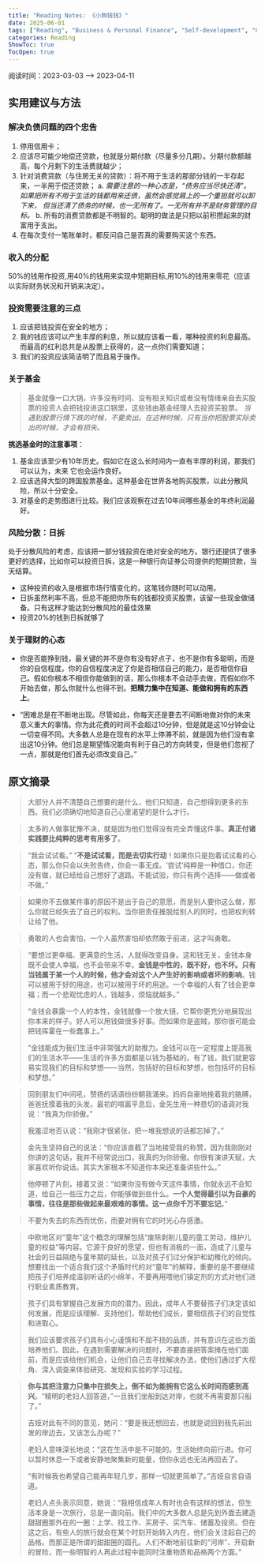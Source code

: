 ```yaml
---
title: "Reading Notes: 《小狗钱钱》"
date: 2025-06-01
tags: ["Reading", "Business & Personal Finance", "Self-development", "Chinese"]
categories: Reading
ShowToc: true
TocOpen: true
---
```


阅读时间：2023-03-03 --> 2023-04-11


## 实用建议与方法

### 解决负债问题的四个忠告
1. 停用信用卡；
2. 应该尽可能少地偿还贷款，也就是分期付款（尽量多分几期）。分期付款额越高，每个月剩下的生活费就越少；
3. 针对消费贷款（与住房无关的贷款）：将不用于生活的那部分钱的一半存起来，一半用于偿还贷款；
   a. *需要注意的一种心态是，“债务应当尽快还清”。如果把所有不用于生活的钱都用来还债，虽然会感觉肩上的一个重担就可以卸下来， 但当还清了债务的时候，也一无所有了。一无所有并不是财务管理的目标。*
   b. 所有的消费贷款都是不明智的。聪明的做法是只把以前积攒起来的财富用于支出。
4. 在每次支付一笔账单时，都反问自己是否真的需要购买这个东西。

### 收入的分配
50%的钱用作投资,用40%的钱用来实现中短期目标,用10%的钱用来零花（应该以实际财务状况和开销来决定）。

### 投资需要注意的三点
1. 应该把钱投资在安全的地方；
2. 我的钱应该可以产生丰厚的利息，所以就应该看一看，哪种投资的利息最高。而最高的红利总共是从股票上获得的，这一点你们需要知道；
3. 我们的投资应该简洁明了而且易于操作。


### 关于基金
> 基金就像一口大锅，许多没有时间、没有相关知识或者没有情绪亲自去买股票的投资人会把钱投进这口锅里，这些钱由基金经理人去投资买股票。
*当遇到股票行情下跌的时候，不要卖出。在这种时候，只有当你把股票实际卖出的时候，才会有损失。*


**挑选基金时的注意事项**：
1. 基金应该至少有10年历史。假如它在这么长时间内一直有丰厚的利润，那我们可以认为，未来 它也会运作良好。
2. 应该选择大型的跨国股票基金。这种基金在世界各地购买股票，以此分散风险，所以十分安全。
3. 对基金的走势图进行比较。我们应该观察在过去10年间哪些基金的年终利润最好。

### 风险分散：日拆
处于分散风险的考虑，应该把一部分钱投资在绝对安全的地方。银行还提供了很多更好的选择，比如你可以投资日拆，这是一种银行向证券公司提供的短期贷款，当天结算。
+ 这种投资的收入是根据市场行情变化的，这笔钱你随时可以动用。
+ 日拆虽然利率不高，但总不能把你所有的钱都投资买股票，该留一些现金做储备。只有这样才能达到分散风险的最佳效果
+ 投资20%的钱到日拆就够了


### 关于理财的心态
+ 你是否能挣到钱，最关键的并不是你有没有好点子，也不是你有多聪明，而是你的自信程度。你的自信程度决定了你是否相信自己的能力，是否相信你自己。假如你根本不相信你能做到的话，那么你根本不会动手去做，而假如你不开始去做，那么你就什么也得不到。**把精力集中在知道、能做和拥有的东西上**。

+ “困难总是在不断地出现。尽管如此，你每天还是要去不间断地做对你的未来意义重大的事情。你为此花费的时间不会超过10分钟，但是就是这10分钟会让一切变得不同。大多数人总是在现有的水平上停滞不前，就是因为他们没有拿出这10分钟。他们总是期望情况能向有利于自己的方向转变，但是他们忽视了一点，那就是他们首先必须改变自己。”

## 原文摘录

> 大部分人并不清楚自己想要的是什么，他们只知道，自己想得到更多的东西。我们必须确切地知道自己心里渴望的是什么才行。

> 太多的人做事犹豫不决，就是因为他们觉得没有完全弄懂这件事。**真正付诸实践要比纯粹的思考有用多了**。

> “我会试试看。”
> “**不是试试看，而是去切实行动**！如果你只是抱着试试看的心态，那么你只会以失败告终，你会一事无成。‘尝试’纯粹是一种借口，你还没有做，就已经给自己想好了退路。不能试验，你只有两个选择——做或者不做。”

> 如果你不去做某件事的原因不是出于自己的意愿，而是别人要你这么做，那么你就已经失去了自己的权利。当你把责任推脱给别人的同时，也把权利转让给了他。

> 勇敢的人也会害怕，一个人虽然害怕却依然敢于前进，这才叫勇敢。

> “要想过更幸福、更满意的生活，人就得改变自身。这和钱无关，金钱本身既不会使人幸福，也不会带来不幸。**金钱是中性的，既不好，也不坏。只有当钱属于某一个人的时候，他才会对这个人产生好的影响或者坏的影响**。钱可以被用于好的用途，也可以被用于坏的用途。一个幸福的人有了钱会更幸福；而一个悲观忧虑的人，钱越多，烦恼就越多。”
> 
> “金钱会暴露一个人的本性，金钱就像一个放大镜，它帮你更充分地展现出你本来的样子。好人可以用钱做很多好事。而如果你是盗贼，那你很可能会把钱挥霍在一些蠢事上。”
>
> “金钱能成为我们生活中非常强大的助推力。金钱可以在一定程度上提高我们的生活水平——生活的许多方面都是以钱为基础的。有了钱，我们就更容易实现我们的目标和梦想——当然，包括好的目标和梦想，也包括坏的目标和梦想。”


> 回到朋友们中间吼，赞扬的话语纷纷朝我涌来。妈妈自豪地挽着我的胳膊，爸爸抚摸着我的头发。最初的喧嚣平息后，金先生用一种恳切的语调对我说：“我真为你骄傲。”
> 
> 我羞涩地否认说：“我刚才很紧张，把一堆我想说的话都忘掉了。”
> 
> 金先生坚持自己的说法：“你应该直截了当地接受我的称赞，因为我刚刚对你讲的这句话，我并不经常说出口，我真的为你骄傲。你很有演讲天赋，大家喜欢听你说话。其实大家根本不知道你本来还准备讲些什么。”
> 
> 他停顿了片刻，接着又说：“如果你没有做今天这件事情，你就永远不会知道，给自己一些压力之后，你能够做到些什么。**一个人觉得最引以为自豪的事情，往往是那些做起来最艰难的事情。这一点你千万不要忘记**。”

> 不要为失去的东西而忧伤，而要对拥有它的时光心存感激。

> 中欧地区对“童年”这个概念的理解包括“废除剥削儿童的童工劳动，维护儿童的权益”等内容。它源于良好的愿望，但也有消极的一面，造成了儿童与社会的日益隔绝与童年期的延长，以及对孩子们过分保护和幼稚化的倾向。想要找出一个适合我们这个矛盾时代的对“童年”的解释，重要的是不要继续把孩子们培养成温驯听话的小绵羊，不要再用喂他们镇定剂的方式对他们进行职业素质教育。
> 
> 孩子们具有掌握自己发展方向的潜力。因此，成年人不要替孩子们决定该如何发展，而是应该理解、支持他们，帮助他们成长，要相信孩子们的自觉性和进取心。
> 
> 我们应该要求孩子们具有小心谨慎和不屈不挠的品质，并有意识在这些方面培养他们。因此，在遇到需要解决的问题时，不要直接把答案摊在他们面前，而是应该给他们机会，让他们自己去寻找解决办法，使他们通过扩大视角、深入调查来体验研究、发现和实验的学习过程。

> **你与其把注意力只集中在损失上，倒不如为能拥有它这么长时间而感到高兴**。“精明的老妇人回答道，”一旦我们坐船到达对岸，也就不再需要那只船了。”
> 
> 吉娅对此有不同的意见，她问：“要是我还想回去，也就是说回到我先前出发的岸边去，又该怎么办呢？”
> 
> 老妇人意味深长地说：“这在生活中是不可能的。生活始终向前行进。你可以暂时休息一下或者安静地聚集新的能量，但你永远也无法再回去了。
> 
> “有时候我也希望自己能再年轻几岁，那样一切就更简单了。”吉娅自言自语道。
> 
> 老妇人点头表示同意，她说：“我相信成年人有时也会有这样的想法，但生活本身是一次旅行，总是一直向前。我们中的大多数人总是先到外面去建造甜甜圈那外在的一圈：上学、找工作、买房子、买汽车、储蓄及投资。但在这之后，有些人的旅行就会在某个时刻开始转入内在，他们会关注起自己的品格。而那正是所谓的甜甜圈的圆孔。人们不断地前往新的“河岸”、开启新的冒险，而一些明智的人再此过程中能同时注重物质和品格两个方面。”